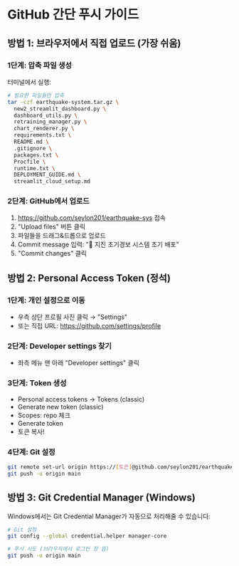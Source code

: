 # GitHub 간단 푸시 가이드

## 방법 1: 브라우저에서 직접 업로드 (가장 쉬움)

### 1단계: 압축 파일 생성
터미널에서 실행:
```bash
# 필요한 파일들만 압축
tar -czf earthquake-system.tar.gz \
  new2_streamlit_dashboard.py \
  dashboard_utils.py \
  retraining_manager.py \
  chart_renderer.py \
  requirements.txt \
  README.md \
  .gitignore \
  packages.txt \
  Procfile \
  runtime.txt \
  DEPLOYMENT_GUIDE.md \
  streamlit_cloud_setup.md
```

### 2단계: GitHub에서 업로드
1. https://github.com/seylon201/earthquake-sys 접속
2. "Upload files" 버튼 클릭
3. 파일들을 드래그&드롭으로 업로드
4. Commit message 입력: "🚀 지진 조기경보 시스템 초기 배포"
5. "Commit changes" 클릭

## 방법 2: Personal Access Token (정석)

### 1단계: 개인 설정으로 이동
- 우측 상단 프로필 사진 클릭 → "Settings"
- 또는 직접 URL: https://github.com/settings/profile

### 2단계: Developer settings 찾기
- 좌측 메뉴 맨 아래 "Developer settings" 클릭

### 3단계: Token 생성
- Personal access tokens → Tokens (classic)
- Generate new token (classic)
- Scopes: repo 체크
- Generate token
- 토큰 복사!

### 4단계: Git 설정
```bash
git remote set-url origin https://[토큰]@github.com/seylon201/earthquake-sys.git
git push -u origin main
```

## 방법 3: Git Credential Manager (Windows)

Windows에서는 Git Credential Manager가 자동으로 처리해줄 수 있습니다:

```bash
# Git 설정
git config --global credential.helper manager-core

# 푸시 시도 (브라우저에서 로그인 창 뜸)
git push -u origin main
```